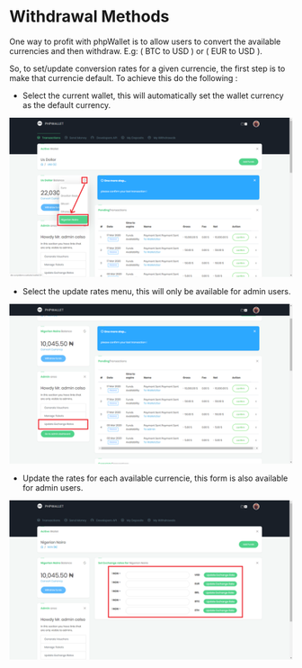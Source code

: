 <!--
<div class="video-wrapper">
  <iframe width="1280" height="720" src="https://www.youtube.com/embed/vZNyjuNLhIk" frameborder="0" allowfullscreen></iframe>
</div>

-->

Withdrawal Methods
==================

One way to profit with phpWallet is to allow users to convert the available currencies and then withdraw. E.g: ( BTC to USD ) or ( EUR to USD ).

So, to set/update conversion rates for a given currencie, the first step is to make that currencie default. To achieve this do the following : 

* Select the current wallet, this will automatically set the wallet currency as the default currency.

[![image01](img/currencie_exchange_default_currencie.png)](img/currencie_exchange_default_currencie.png) 

* Select the update rates menu, this will only be available for admin users.

[![image01](img/currencie_exchange_update_rates.png)](img/currencie_exchange_update_rates.png)

* Update the rates for each available currencie, this form is also available for admin users.

[![image01](img/currencie_exchange_update_rates_form.png)](img/currencie_exchange_update_rates_form.png)

